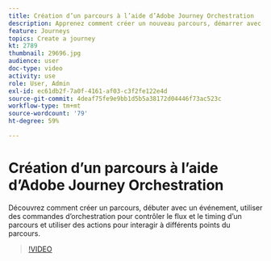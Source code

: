 ```yaml
---
title: Création d’un parcours à l’aide d’Adobe Journey Orchestration
description: Apprenez comment créer un nouveau parcours, démarrer avec un événement, utiliser les commandes dʼorchestration pour contrôler le flux et le timing dʼun parcours, et utiliser des actions afin de générer de lʼengagement à certains stades du parcours.
feature: Journeys
topics: Create a journey
kt: 2789
thumbnail: 29696.jpg
audience: user
doc-type: video
activity: use
role: User, Admin
exl-id: ec61db2f-7a0f-4161-af03-c3f2fe122e4d
source-git-commit: 4deaf75fe9e9bb1d5b5a38172d04446f73ac523c
workflow-type: tm+mt
source-wordcount: '79'
ht-degree: 59%

---
```



# Création d’un parcours à l’aide d’Adobe Journey Orchestration

Découvrez comment créer un parcours, débuter avec un événement, utiliser des commandes d’orchestration pour contrôler le flux et le timing d’un parcours et utiliser des actions pour interagir à différents points du parcours.

>[!VIDEO](https://video.tv.adobe.com/v/29696?quality=12)
